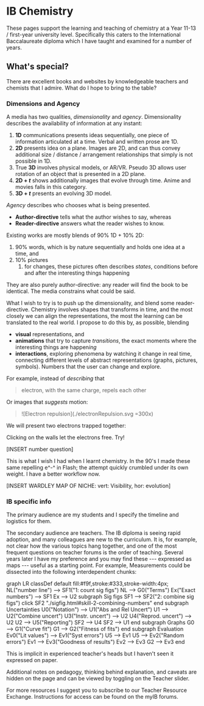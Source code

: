 # IB Chemistry

These pages support the learning and teaching of chemistry at a Year 11-13 / first-year university level.  Specifically this caters to the International Baccalaureate diploma which I have taught and examined for a number of years.

## What's special?

There are excellent books and websites by knowledgeable teachers and chemists that I admire.  What do I hope to bring to the table?

### Dimensions and Agency

A media has two qualities, *dimensionality* and *agency*.  Dimensionality describes the availability of information at any instant:

1. **1D** communications presents ideas sequentially, one piece of information articulated at a time.  Verbal and written prose are 1D.
2. **2D** presents idea on a plane.  Images are 2D, and can thus convey additional size / distance / arrangement relationships that simply is not possible in 1D.
3. True **3D** involves physical models, or AR/VR.  Pseudo 3D allows user rotation of an object that is presented in a 2D plane.
4. **2D + _t_** shows additionally images that evolve through time.  Anime and movies falls in this category.
5. **3D + _t_** presents an evolving 3D model.

*Agency* describes who chooses what is being presented.

* **Author-directive** tells what the author wishes to say, whereas
* **Reader-directive** answers what the reader wishes to know.

Existing works are mostly blends of 90% 1D + 10% 2D:

1. 90% words, which is by nature sequentially and holds one idea at a time, and
2. 10% pictures
   1. for changes, these pictures often describes *states*, conditions before and after the interesting things happening

They are also purely author-directive: any reader will find the book to be identical.  The media constrains what could be said.

What I wish to try is to push up the dimensionality, and blend some reader-directive.  Chemistry involves shapes that transforms in time, and the most closely we can align the representations, the most the learning can be translated to the real world.  I propose to do this by, as possible, blending 

* **visual** representations, and
* **animations** that try to capture *transitions*, the exact moments where the interesting things are happen*ing*
* **interactions**, exploring phenomena by watching it change in real time, connecting different levels of abstract representations (graphs, pictures, symbols).  Numbers that the user can change and explore.

For example, instead of *describing* that

>  electron, with the same charge, repels each other

Or images that *suggests* motion:

> ![Electron repulsion](./electronRepulsion.svg =300x)

We will present two electrons trapped together:

<anim-electronRepulsionSimple />

Clicking on the walls let the electrons free.  Try!

[INSERT number question]

This is what I wish I had when I learnt chemistry.  In the 90's I made these same repelling e^-^ in Flash; the attempt quickly crumbled under its own weight.  I have a better workflow now.

[INSERT WARDLEY MAP OF NICHE: vert: Visibility, hor: evolution]

### IB specific info

The primary audience are my students and I specify the timeline and logistics for them.

The secondary audience are teachers.  The IB diploma is seeing rapid adoption, and many colleagues are new to the curriculum.  It is, for example, not clear how the various topics hang together, and one of the most frequent questions on teacher forums is the order of teaching.  Several years later I have my preference and you may find these --- expressed as maps --- useful as a starting point.  For example, Measurements could be dissected into the following interdependent chunks:

<mermaid>
graph LR
  classDef default fill:#f9f,stroke:#333,stroke-width:4px;
  NL("number line") --> SF1("1: count sig figs")
  NL --> G0("Terms")
  Ex("Exact numbers") --> SF1
  Ex --> U2
  subgraph Sig figs
    SF1 --> SF2("2: combine sig figs")
    click SF2 "./sigfig.html#skill-2-combining-numbers"
  end
  subgraph Uncertainties
    U0("Notation") --> U1("Abs and Rel Uncert")
    U1 --> U2("Combine uncert")
    U3("Instr. uncert") --> U2
    U4("Reprod. uncert") --> U2
    U2 --> U5("Reporting")
    SF2 --> U4
    SF2 --> U1
  end
  subgraph Graphs
    G0 --> G1("Curve fit")
    G1 --> G2("Fitness of fits")
  end
  subgraph Evaluation
    Ev0("Lit values") --> Ev1("Syst errors")
    U5 --> Ev1
    U5 --> Ev2("Random errors")
    Ev1 --> Ev3("Goodness of results")
    Ev2 --> Ev3
    G2 --> Ev3
  end
</mermaid>

This is implicit in experienced teacher's heads but I haven't seen it expressed on paper.

Additional notes on pedagogy, thinking behind explanation, and caveats are hidden on the page and can be viewed by toggling on the Teacher slider.  

For more resources I suggest you to subscribe to our Teacher Resource Exchange.  Instructions for access can be found on the myIB forums.